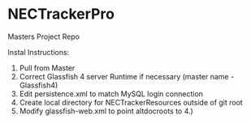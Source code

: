 # NECTrackerPro
Masters Project Repo

Instal Instructions:  
1. Pull from Master  
2. Correct Glassfish 4 server Runtime if necessary (master name - Glassfish4)  
3. Edit persistence.xml to match MySQL login connection  
4. Create local directory for NECTrackerResources outside of git root  
5. Modify glassfish-web.xml to point altdocroots to 4.)  

